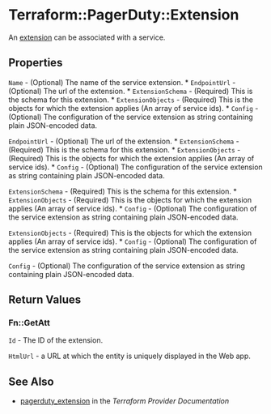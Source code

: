# Terraform::PagerDuty::Extension

An [extension](https://v2.developer.pagerduty.com/v2/page/api-reference#!/Extensions/post_extensions) can be associated with a service.

## Properties

`Name` - (Optional) The name of the service extension. * `EndpointUrl` - (Optional) The url of the extension. * `ExtensionSchema` - (Required) This is the schema for this extension. * `ExtensionObjects` - (Required) This is the objects for which the extension applies (An array of service ids). * `Config` - (Optional) The configuration of the service extension as string containing plain JSON-encoded data.

`EndpointUrl` - (Optional) The url of the extension. * `ExtensionSchema` - (Required) This is the schema for this extension. * `ExtensionObjects` - (Required) This is the objects for which the extension applies (An array of service ids). * `Config` - (Optional) The configuration of the service extension as string containing plain JSON-encoded data.

`ExtensionSchema` - (Required) This is the schema for this extension. * `ExtensionObjects` - (Required) This is the objects for which the extension applies (An array of service ids). * `Config` - (Optional) The configuration of the service extension as string containing plain JSON-encoded data.

`ExtensionObjects` - (Required) This is the objects for which the extension applies (An array of service ids). * `Config` - (Optional) The configuration of the service extension as string containing plain JSON-encoded data.

`Config` - (Optional) The configuration of the service extension as string containing plain JSON-encoded data.


## Return Values

### Fn::GetAtt

`Id` - The ID of the extension.

`HtmlUrl` - a URL at which the entity is uniquely displayed in the Web app.

## See Also

* [pagerduty_extension](https://www.terraform.io/docs/providers/pagerduty/r/extension.html) in the _Terraform Provider Documentation_